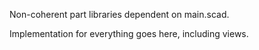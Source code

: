 Non-coherent part libraries dependent on main.scad.

Implementation for everything goes here, including views.
